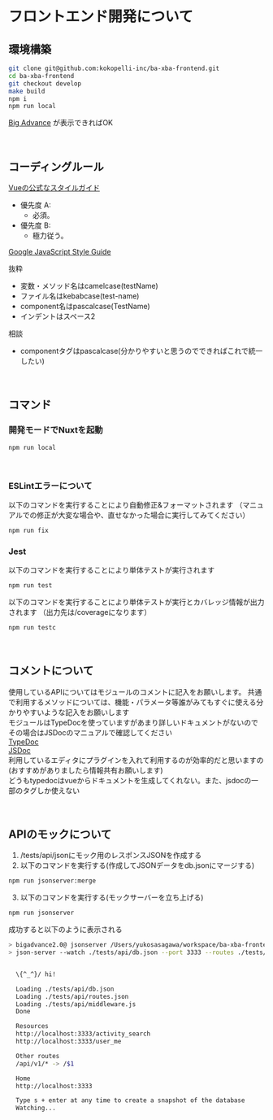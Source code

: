 # フロントエンド開発について
## 環境構築
```sh
git clone git@github.com:kokopelli-inc/ba-xba-frontend.git
cd ba-xba-frontend
git checkout develop
make build
npm i
npm run local
```
[Big Advance](http://localhost:3001) が表示できればOK

<br>

## コーディングルール

[Vueの公式なスタイルガイド](https://jp.vuejs.org/v2/style-guide/index.html) 

- 優先度 A:
  - 必須。
- 優先度 B:
  - 極力従う。

[Google JavaScript Style Guide](https://cou929.nu/data/google_javascript_style_guide/) 

抜粋
- 変数・メソッド名はcamelcase(testName)
- ファイル名はkebabcase(test-name)
- component名はpascalcase(TestName)
- インデントはスペース2

相談
- componentタグはpascalcase(分かりやすいと思うのでできればこれで統一したい)

<br>

## コマンド

### 開発モードでNuxtを起動

```sh
npm run local
```

<br>

### ESLintエラーについて
以下のコマンドを実行することにより自動修正&フォーマットされます
（マニュアルでの修正が大変な場合や、直せなかった場合に実行してみてください）
```sh
npm run fix
```

### Jest
以下のコマンドを実行することにより単体テストが実行されます
```sh
npm run test
```

以下のコマンドを実行することにより単体テストが実行とカバレッジ情報が出力されます
（出力先は/coverageになります）
```sh
npm run testc
```

<br>

## コメントについて
使用しているAPIについてはモジュールのコメントに記入をお願いします。
共通で利用するメソッドについては、機能・パラメータ等誰がみてもすぐに使える分かりやすいような記入をお願いします  
モジュールはTypeDocを使っていますがあまり詳しいドキュメントがないのでその場合はJSDocのマニュアルで確認してください  
[TypeDoc](https://typedoc.org/guides/doccomments/)  
[JSDoc](https://jsdoc.app/)  
利用しているエディタにプラグインを入れて利用するのが効率的だと思いますの(おすすめがありましたら情報共有お願いします)  
どうもtypedocはvueからドキュメントを生成してくれない。また、jsdocの一部のタグしか使えない

<br>

## APIのモックについて

1. /tests/api/jsonにモック用のレスポンスJSONを作成する
2. 以下のコマンドを実行する(作成してJSONデータをdb.jsonにマージする)
```sh
npm run jsonserver:merge
```
3. 以下のコマンドを実行する(モックサーバーを立ち上げる)
```sh
npm run jsonserver
```
成功すると以下のように表示される
```sh
> bigadvance2.0@ jsonserver /Users/yukosasagawa/workspace/ba-xba-frontend
> json-server --watch ./tests/api/db.json --port 3333 --routes ./tests/api/routes.json --middlewares ./tests/api/middleware.js 


  \{^_^}/ hi!

  Loading ./tests/api/db.json
  Loading ./tests/api/routes.json
  Loading ./tests/api/middleware.js
  Done

  Resources
  http://localhost:3333/activity_search
  http://localhost:3333/user_me

  Other routes
  /api/v1/* -> /$1

  Home
  http://localhost:3333

  Type s + enter at any time to create a snapshot of the database
  Watching...
```
